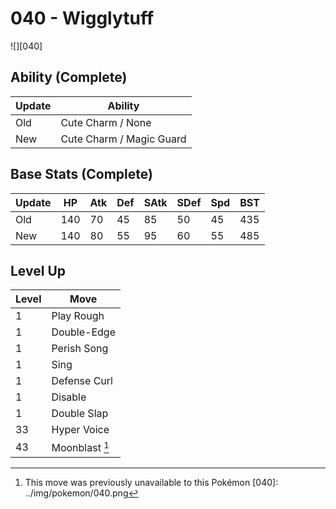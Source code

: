 # 040 - Wigglytuff
![][040]

## Ability (Complete)

Update | Ability
---    | ---
Old    | Cute Charm / None
New    | Cute Charm / Magic Guard

## Base Stats (Complete)

Update | HP | Atk | Def | SAtk | SDef | Spd | BST
---    | ---| --- | --- | ---  | ---  | --- | ---
Old    | 140 |  70 |  45 |  85  |  50  |  45  |  435
New    | 140 |  80 |  55 |  95  |  60  |  55  |  485

## Level Up

Level | Move
---   | ---
  1   | Play Rough
  1   | Double-Edge
  1   | Perish Song
  1   | Sing
  1   | Defense Curl
  1   | Disable
  1   | Double Slap
 33   | Hyper Voice
 43   | Moonblast [^1]

[^1]: This move was previously unavailable to this Pokémon
[040]: ../img/pokemon/040.png
